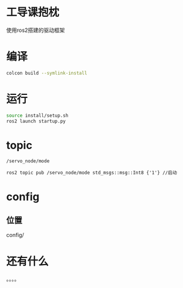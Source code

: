 # 工导课抱枕

使用ros2搭建的驱动框架

# 编译

```bash
colcon build --symlink-install
```

# 运行

```bash
source install/setup.sh
ros2 launch startup.py
```

# topic

```shell
/servo_node/mode
```

```shell
ros2 topic pub /servo_node/mode std_msgs::msg::Int8 {'1'} //启动
```

# config

## 位置

config/

# 还有什么

。。。。
